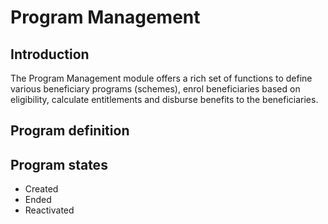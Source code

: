 # Program Management

## Introduction

The Program Management module offers a rich set of functions to define various beneficiary programs (schemes), enrol beneficiaries based on eligibility, calculate entitlements and disburse benefits to the beneficiaries.

## Program definition

## Program states

* Created
* Ended
* Reactivated

